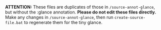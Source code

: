 **ATTENTION:** These files are duplicates of those in `/source-annot-glance`, but without the :glance annotation.
**Please do not edit these files directly.**
Make any changes in `/source-annot-glance`, then run `create-source-file.bat` to regenerate them for the tiny glance.